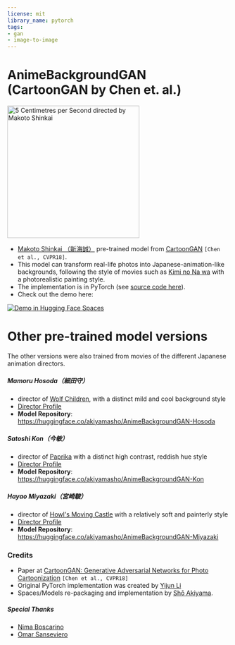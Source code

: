 ```yaml
---
license: mit
library_name: pytorch
tags:
- gan
- image-to-image
---
```


# AnimeBackgroundGAN (CartoonGAN by Chen et. al.)

<img src="https://m.media-amazon.com/images/M/MV5BZTExN2EwMmYtNDcwZS00ZmI1LTk1NGQtNTQ3YWFjMmY3YjQwXkEyXkFqcGdeQXVyNTU1OTUzNDg@._V1_.jpg" alt="5 Centimetres per Second directed by Makoto Shinkai" style="height: 300px;"/>

- [Makoto Shinkai （新海誠）](https://en.wikipedia.org/wiki/Makoto_Shinkai) pre-trained model from [CartoonGAN](http://openaccess.thecvf.com/content_cvpr_2018/CameraReady/2205.pdf) `[Chen et al., CVPR18]`.
- This model can transform real-life photos into Japanese-animation-like backgrounds, following the style of movies such as [Kimi no Na wa](https://en.wikipedia.org/wiki/Kimi_no_Na_wa) with a photorealistic painting style.
- The implementation is in PyTorch (see [source code here](https://huggingface.co/spaces/akiyamasho/AnimeBackgroundGAN/blob/main/network/Transformer.py)).
- Check out the demo here:

[![Demo in Hugging Face Spaces](https://img.shields.io/badge/%F0%9F%A4%97%20Hugging%20Face-Spaces-blue)](https://huggingface.co/spaces/akiyamasho/AnimeBackgroundGAN)

# Other pre-trained model versions

The other versions were also trained from movies of the different Japanese animation directors.

##### Mamoru Hosoda（細田守）
- director of  [Wolf Children](https://en.wikipedia.org/wiki/Wolf_Children), with a distinct mild and cool background style
- [Director Profile](https://en.wikipedia.org/wiki/Mamoru_Hosoda)
- **Model Repository**: https://huggingface.co/akiyamasho/AnimeBackgroundGAN-Hosoda

##### Satoshi Kon（今敏）
- director of [Paprika](https://en.wikipedia.org/wiki/Paprika_(2006_film)) with a distinct high contrast, reddish hue style
- [Director Profile](https://en.wikipedia.org/wiki/Satoshi_Kon)
- **Model Repository**: https://huggingface.co/akiyamasho/AnimeBackgroundGAN-Kon

##### Hayao Miyazaki（宮崎駿）
- director of [Howl's Moving Castle](https://en.wikipedia.org/wiki/Howl%27s_Moving_Castle_(film)) with a relatively soft and painterly style
- [Director Profile](https://en.wikipedia.org/wiki/Hayao_Miyazaki) 
- **Model Repository**: https://huggingface.co/akiyamasho/AnimeBackgroundGAN-Miyazaki

### Credits

- Paper at [CartoonGAN: Generative Adversarial Networks for Photo Cartoonization](http://openaccess.thecvf.com/content_cvpr_2018/CameraReady/2205.pdf) `[Chen et al., CVPR18]`
- Original PyTorch implementation was created by [Yijun Li](https://github.com/Yijunmaverick/)
- Spaces/Models re-packaging and implementation by [Shō Akiyama](https://github.com/Yijunmaverick/).

##### Special Thanks
- [Nima Boscarino](https://github.com/NimaBoscarino)
- [Omar Sanseviero](https://github.com/osanseviero)
